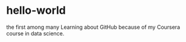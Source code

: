 # hello-world
the first among many
Learning about GitHub because of my Coursera course in data science.
